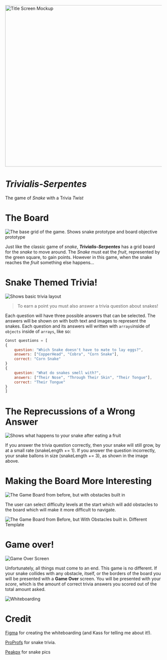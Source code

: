 <!-- ![Project Whiteboard Overview](./TitleScreenMockUp.PNG) -->
<img src ="TitleScreenMockUp.PNG" alt="Title Screen Mockup" width =520px/>
 
# ***Trivialis-Serpentes***
The game of *Snake* with a Trivia *Twist*

# The Board
![The base grid of the game. Shows snake prototype and board objective prototype](./BaseGrid.PNG)

Just like the classic game of *snake*, ***Trivialis-Serpentes*** has a grid board for the *snake* to move around. The *Snake* must eat the *fruit*, represented by the green square, to gain points. However in this game, when the snake reaches the *fruit*  something else happens...

# Snake Themed Trivia!

![Shows basic trivia layout](./TriviaPopUp.PNG)

> To earn a point you must also answer a trivia question about snakes!

 Each question will have three possible answers that can be selected. The answers will be shown on <cards> with both text and images to represent the snakes. Each question and its answers will written with `arrays`inside of `objects` inside of `arrays`, like so:

```javascript
Const questions = [
{
    question: "Which Snake doesn't have to mate to lay eggs?",
    answers: ["CopperHead", "Cobra", "Corn Snake"],
    correct: "Corn Snake"
}
{
    question: "What do snakes smell with?",
    answers: ["Their Nose", "Through Their Skin", "Their Tongue"],
    correct: "Their Tongue"
}
]
```

# The Reprecussions of a Wrong Answer

![Shows what happens to your snake after eating a fruit](./SnakeGrowthDemonstration.PNG)

If you answer the trivia question correctly, then your snake will still grow, by at a small rate (snakeLength += 1). If you answer the question incorrectly, your snake ballons in size (snakeLength += 3), as shown in the image above. 


# Making the Board More Interesting

![The Game Board from before, but with obstacles built in](./BoardWithObstacles.PNG)

The user can select difficulty levels at the start which will add obstacles to the board which will make it more difficult to navigate. 

![The Game Board from Before, but With Obstacles built in. Different Template](./BoardWithObstaclesTemplate1.PNG)

# Game over!

![Game Over Screen](./GameOverScreen.PNG)

Unfortunately, all things must come to an end. This game is no different. If your snake collides with any obstacle, itself, or the borders of the board you will be presented with a **Game Over** screen. You will be presented with your *score*, which is the amount of correct trivia answers you scored out of the total amount asked. 

![Whiteboarding](./ProjectOverview.PNG)

# Credit


[Figma](https://figma.com) for creating the whiteboarding (and Kass for telling me about it!).

[ProProfs](https://www.proprofs.com/quiz-school/quizshow.php?title=hard-snake-quiz&q=7) for snake trivia.

[Peakpx](https://www.peakpx.com) for snake pics

